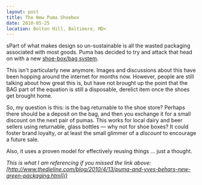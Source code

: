 ```yaml
---
layout: post
title: The New Puma Shoebox
date: 2010-05-25
location: Bolton Hill, Baltimore, MD<
---
```


sPart of what makes design so un-sustainable is all the wasted packaging associated with most goods. Puma has decided to try and attack that head on with a new [shoe-box/bag system](http://www.thedieline.com/blog/2010/4/13/puma-and-yves-behars-new-green-packaging.html). 

This isn't particularly new anymore. Images and discussions about this have been hopping around the internet for months now. However, people are still talking about how great this is, but have not brought up the point that the BAG part of the equation is still a disposable, derelict item once the shoes get brought home.

So, my question is this: is the bag returnable to the shoe store? 
Perhaps there should be a deposit on the bag, and then you exchange it for a small discount on the next pair of pumas. This works for local dairy and beer sellers using returnable, glass bottles — why not for shoe boxes? It could foster brand loyalty, or at least the small glimmer of a *discount* to encourage a future sale.

Also, it uses a proven model for effectively reusing things … just a thought.

*This is what I am referencing if you missed the link above: [http://www.thedieline.com/blog/2010/4/13/puma-and-yves-behars-new-green-packaging.html]()*
